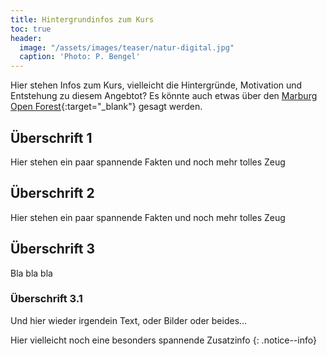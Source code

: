 ```yaml
---
title: Hintergrundinfos zum Kurs
toc: true
header:
  image: "/assets/images/teaser/natur-digital.jpg"
  caption: 'Photo: P. Bengel'
---
```


Hier stehen Infos zum Kurs, vielleicht die Hintergründe, Motivation und Entstehung zu diesem Angebtot?
Es könnte auch etwas über den [Marburg Open Forest](https://www.uni-marburg.de/de/fb19/fachbereich/infrastruktur/mof){:target="_blank"} gesagt werden.
<!--more-->
## Überschrift 1
Hier stehen ein paar spannende Fakten und noch mehr tolles Zeug
## Überschrift 2
Hier stehen ein paar spannende Fakten und noch mehr tolles Zeug
## Überschrift 3
Bla bla bla
### Überschrift 3.1
Und hier wieder irgendein Text, oder Bilder oder beides…

Hier vielleicht noch eine besonders spannende Zusatzinfo 
{: .notice--info}


